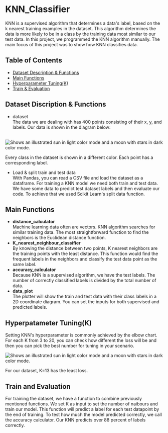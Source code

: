 # KNN_Classifier
KNN is a supervised algorithm that determines a data's label, based on the k nearest training examples in the dataset. This algorithm determines the data is more likely to be in a class by the training data most similar to our test data. In this project, we programmed the KNN algorithm manually. The main focus of this project was to show how KNN classifies data.

## Table of Contents
- [Dataset Description & Functions](https://github.com/KimiyaVahidMotlagh/KNN_Classifier#dataset-discription--functions) <br />
- [Main Functions](https://github.com/KimiyaVahidMotlagh/Handwritten-KNN/blob/main/README.md#main-functions)  <br />
- [Hyperparameter Tuning(K)](https://github.com/KimiyaVahidMotlagh/Handwritten-KNN/blob/main/README.md#hyperpatameter-tuningk) <br />
- [Train & Evaluation](https://github.com/KimiyaVahidMotlagh/Handwritten-KNN/blob/main/README.md#train-and-evaluation) <br />

## Dataset Discription & Functions
- dataset <br/>
The data we are dealing with has 400 points consisting of their x, y, and labels. Our data is shown in the diagram below: <br/><br/>

<picture>
 <source media="(prefers-color-scheme: dark)" srcset="https://github.com/KimiyaVahidMotlagh/Handwritten-KNN/blob/main/Pictures/dataDarkmode.jpg">
 <img alt="Shows an illustrated sun in light color mode and a moon with stars in dark color mode." src="https://github.com/KimiyaVahidMotlagh/Handwritten-KNN/blob/main/Pictures/Data.jpg">
</picture> <br/>

<tab> Every class in the dataset is shown in a different color. Each point has a corresponding label. <br/>

- Load & split train and test data <br />
With Pandas, you can read a CSV file and load the dataset as a dataframe. For training a KNN model we need both train and test data. We have some data to predict test dataset labels and then evaluate our code. To achieve that we used Scikit Learn's split data function.

## Main Functions
- **distance_calculator** <br />
Machine learning data often are vectors. KNN algorithm searches for similar training data. The most straightforward function to find the neighbors is the Euclidean distance function.<br />
- **K_nearest_neighbour_classifier** <br />
By knowing the distance between two points, K nearest neighbors are the training points with the least distance. This function would find the frequent labels in the neighbors and classify the test data point as the same label.
- **accuracy_calculator** <br />
Because KNN is a supervised algorithm, we have the test labels. The number of correctly classified labels is divided by the total number of data.
- **data_plot** <br />
The plotter will show the train and test data with their class labels in a 2D coordinate diagram. You can set the inputs for both supervised and predicted labels.

## Hyperpatameter Tuning(K)<br />
Setting KNN's hyperparameter is commonly achieved by the elbow chart. For each K from 3 to 20, you can check how different the loss will be and then you can pick the best number for tuning in your scenario. <br/>

<picture>
 <source media="(prefers-color-scheme: dark)" srcset="https://github.com/KimiyaVahidMotlagh/Handwritten-KNN/blob/main/Pictures/elbowDarkmode.jpg">
 <img alt="Shows an illustrated sun in light color mode and a moon with stars in dark color mode." src="https://github.com/KimiyaVahidMotlagh/Handwritten-KNN/blob/main/Pictures/elbow.jpg">
</picture>

For our dataset, K=13 has the least loss. 

## Train and Evaluation
For training the dataset, we have a function to combine previously mentioned functions. We set K as input to set the number of naibours and train our model. This function will predict a label for each test datapoint by the end of training. To test how much the model predicted correctly, we call the accuracy calculator. Our KNN predicts over 88 percent of labels correctly.
